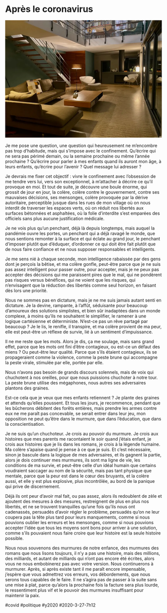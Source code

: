 # Après le coronavirus

![La paix intérieure](_i/IMG_9897.webp)

Je me pose une question, une question qui heureusement ne m’encombre pas trop d’habitude, mais qui s’impose avec le confinement. Qu’écrire qui ne sera pas périmé demain, ou la semaine prochaine ou même l’année prochaine ? Qu’écrire pour parler à mes enfants quand ils auront mon âge, à leurs enfants, qu’écrire pour l’avenir ? Quel message lui adresser ?

Je devrais me fixer cet objectif : vivre le confinement avec l’obsession de me tendre vers lui, vers son exceptionnel, à m’attacher à décrire ce qu’il provoque en moi. Et tout de suite, je découvre une boule énorme, qui grossit de jour en jour, la colère, colère contre le gouvernement, contre ses mauvaises décisions, ses mensonges, colère provoquée par la dérive autoritaire, perceptible jusque dans les rues de mon village où on nous interdit de traverser les espaces verts, où on réduit nos libertés aux surfaces bétonnées et asphaltées, où la folie d’interdite s’est emparées des officiels sans plus aucune justification médicale.

Je ne vois plus qu’un penchant, déjà là depuis longtemps, mais auquel la pandémie ouvre les portes, un penchant qui a déjà ravagé le monde, que nous sentions remonter à la surface et qui éclate au grand jour, le penchant d’imposer plutôt que d’éduquer, d’ordonner ce qui doit être fait plutôt que de nous faire confiance et ne nous supposer responsables et intelligents.

Je me sens nié à chaque seconde, mon intelligence rabaissée par des gens dont je perçois la bêtise, et ma colère gonfle, peut-être parce que je ne suis pas assez intelligent pour passer outre, pour accepter, mais je ne peux pas accepter des décisions qui me paraissent pires que le mal, qui ne pondèrent pas risques versus bénéfices, qui ne voient que les risques, qui n’envisagent que la réduction des libertés comme seul horizon, en faisant dès lors une priorité.

Nous ne sommes pas en dictature, mais je ne me suis jamais autant senti en dictature. Je la devine, rampante, à l’affût, séduisante pour beaucoup d’amoureux des solutions simplistes, et bien sûr inadaptées dans un monde complexe, à moins qu’ils ne souhaitent le simplifier, le ramener à une logique cartésienne et déterministe. N’est-ce pas un rêve partagé par beaucoup ? Je le lis, le renifle, il transpire, et ma colère provient de ma peur, elle est peut-être un réflexe de survie, lié à un sentiment d’impuissance.

Il ne me reste que les mots. Alors je dis, ça me soulage, mais sans grand effet, parce que les mots ont fini d’être contagieux, ou est-ce un défaut des miens ? Ou peut-être leur qualité. Parce que s’ils étaient contagieux, ils se propageraient comme la violence, comme la peste brune qui accompagne la peste virale, stimulée par elle, portée par elle.

Nous n’avons pas besoin de grands discours solennels, mais de voix qui chuchotent à nos oreilles, pour que nous puissions chuchoter à notre tour. La peste brune utilise des mégaphones, nous autres ses adversaires plantons des graines.

Est-ce cela que je veux que mes enfants retiennent ? Je plante des graines et attends qu’elles poussent. Et tous les jours, je recommence, pendant que les bûcherons débitent des forêts entières, mais prendre les armes contre eux ne me paraît pas concevable, se serait entrer dans leur jeu, mon opposition ne peut qu’être dans le murmure, que dans l’éducation, que dans la conscientisation.

Je ne suis qu’un chuchoteur. Je crois au pouvoir du murmure. Je crois aux histoires que mes parents me racontaient le soir quand j’étais enfant, je crois aux histoires que je lis dans les romans, je crois à la légende humaine. Ma colère s’apaise quand je pense à ce que je suis. Et c’est nécessaire, sinon je bascule dans la logique de mes adversaires, et ils gagnent la partie, alors je dois continuer mes murmures, ils sont ma ligne de vie, les conditions de ma survie, et peut-être celle d’un idéal humain que certains voudraient saccager au nom de la sécurité, mais pas tant physique que mentale, parce que la peur est dans le cœur des bruyants, et la colère aussi, et elle y est plus explosive, plus incontrôlée, au bord de la panique qui prive de discernement.

Déjà ils ont peur d’avoir mal fait, ou pas assez, alors ils redoublent de zèle et ajoutent des mesures à des mesures, restreignent de plus en plus nos libertés, et ne se trouvent tranquilles qu’une fois qu’ils nous ont cadenassés, persuadés d’avoir régler le problème, persuadés qu’on ne leur coupera pas la tête plus tard pour leurs manquements, comme si nous pouvions oublier les erreurs et les mensonges, comme si nous pouvions accepter l’idée que tous les moyens sont bons pour arriver à une solution, comme s’ils pouvaient nous faire croire que leur histoire est la seule histoire possible.

Nous nous souvenons des murmures de notre enfance, des murmures des romans que nous lisons toujours, il n’y a pas une histoire, mais des millions, des milliards, et autant de milliards qui n’ont pas encore été écrites, alors vous ne nous embobinerez pas avec votre version. Nous continuerons à murmurer. Après, si après existe tant il me paraît encore impensable, j’espère que vous admettrez vos erreurs, vos débordements, que nous serons tous capables de le faire. Il ne s’agira pas de passer à la suite sans une mise à plat, parce qu’alors la prochaine fois la facture sera plus lourde, le ressentiment plus vif et le pouvoir des murmures insuffisant pour maintenir la paix.

#covid #politique #y2020 #2020-3-27-7h12
